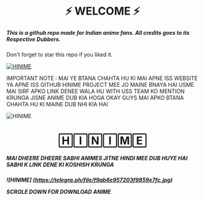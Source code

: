 
<h1 align="center">⚡ WELCOME ⚡</h1>






<h5>This is a github repo made for Indian anime fans. All credits goes to its Respective Dubbers.</h5>



Don't forget to star this repo if you liked it.


[![HINIME](https://telegra.ph/file/a29f4769d061f1665ed7e.jpg)](https://github.com/sidhu70/HINIME)




IMPORTANT NOTE : MAI YE BTANA CHAHTA HU KI MAI APNE ISS WEBSITE YA APNE ISS GITHUB HINIME PROJECT MEE JO MAINE BNAYA HAI USME MAI SIRF APKO LINK DENEE WALA HU WITH USS TEAM KO MENTION KRUNGA JISNE ANIME DUB KIA HOGA OKAY GUYS MAI APKO BTANA CHAHTA HU KI MAINE DUB NHI KIA HAI




![HINIME](https://telegra.ph/file/5f67f215a37ad1e13ca18.jpg)



<h1 align="center"> 🄷🄸🄽🄸🄼🄴 </h1>



 <h5>MAI DHEERE DHEERE SABHI ANIMES JITNE HINDI MEE DUB HUYE HAI SABHI K LINK DENE KI KOSHISH KRUNGA<h5>

![HINIME] (https://telegra.ph/file/f9ab6e957203f9859e7fc.jpg)

 SCROLE DOWN FOR DOWNLOAD ANIME

